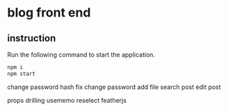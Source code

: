 # blog front end

## instruction

Run the following command to start the application.

```sh
npm i
npm start
```

change password hash
fix change password
add file
search post
edit post

props drilling
usememo
reselect
featherjs
